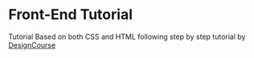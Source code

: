 # Front-End Tutorial

<p>
  Tutorial Based on both CSS and HTML following step by step tutorial by <a href = "https://www.youtube.com/watch?v=D-h8L5hgW-w"> DesignCourse </a> 
</p>
